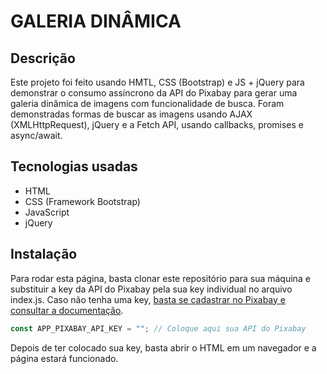 # GALERIA DINÂMICA

## Descrição

Este projeto foi feito usando HMTL, CSS (Bootstrap) e JS + jQuery para demonstrar o consumo assíncrono da API do Pixabay para gerar uma galeria dinâmica de imagens com funcionalidade de busca. Foram demonstradas formas de buscar as imagens usando AJAX (XMLHttpRequest), jQuery e a Fetch API, usando callbacks, promises e async/await.

## Tecnologias usadas

- HTML
- CSS (Framework Bootstrap)
- JavaScript
- jQuery

## Instalação

Para rodar esta página, basta clonar este repositório para sua máquina e substituir a key da API do Pixabay pela sua key individual no arquivo index.js. Caso não tenha uma key, [basta se cadastrar no Pixabay e consultar a documentação](https://pixabay.com/api/docs/).

```js
const APP_PIXABAY_API_KEY = ""; // Coloque aqui sua API do Pixabay
```

Depois de ter colocado sua key, basta abrir o HTML em um navegador e a página estará funcionado.
